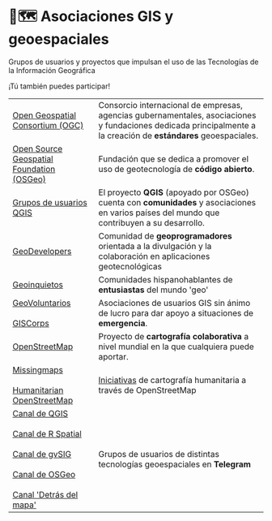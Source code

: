# 🤝🗺️ Asociaciones GIS y geoespaciales 

Grupos de usuarios y proyectos que impulsan el uso de las Tecnologías de la Información Geográfica

¡Tú también puedes participar!

<table><tbody>
  
  <tr><td><a rel="noreferrer noopener" href="https://www.ogc.org/" target="_blank">Open Geospatial Consortium (OGC)</a></td><td>Consorcio internacional de empresas,    agencias gubernamentales, asociaciones y fundaciones dedicada principalmente a la creación de <strong>estándares</strong> geoespaciales.</td></tr>
  
  <tr><td><a rel="noreferrer noopener" href="https://www.osgeo.org/" target="_blank">Open Source Geospatial Foundation (OSGeo)</a></td><td>Fundación que se dedica a promover el uso de geotecnología de <strong>código abierto</strong>.</td></tr>
  
  <tr><td><a rel="noreferrer noopener" href="https://qgis.org/es/site/forusers/usergroups.html" target="_blank">Grupos de usuarios QGIS</a></td><td>El proyecto <strong>QGIS</strong> (apoyado por OSGeo) cuenta con <strong>comunidades </strong>y asociaciones en varios países del mundo que contribuyen a su desarrollo.</td></tr>
  
  <tr><td><a rel="noreferrer noopener" href="https://www.geodevelopers.org/" target="_blank">GeoDevelopers</a></td><td>Comunidad de <strong>geoprogramadores </strong>orientada a la divulgación y la colaboración en aplicaciones geotecnológicas</td></tr>
  
  <tr><td><a href="http://geoinquietos.org/" target="_blank" rel="noreferrer noopener">Geoinquietos</a></td><td>Comunidades hispanohablantes de <strong>entusiastas </strong>del mundo 'geo'</td></tr>
  
  <tr><td><a rel="noreferrer noopener" href="https://www.geovoluntarios.org/" target="_blank">GeoVoluntarios</a><br><br><a rel="noreferrer noopener" href="https://www.giscorps.org/" target="_blank">GISCorps</a></td><td>Asociaciones de usuarios GIS sin ánimo de lucro para dar apoyo a situaciones de <strong>emergencia</strong>.</td></tr>
  
  <tr><td><a rel="noreferrer noopener" href="https://www.openstreetmap.org/" target="_blank">OpenStreetMap</a></td><td>Proyecto de <strong>cartografía colaborativa</strong> a nivel mundial en la que cualquiera puede aportar.</td></tr>
  
  <tr><td><a rel="noreferrer noopener" href="https://www.missingmaps.org/es/" target="_blank">Missingmaps</a><br><br><a rel="noreferrer noopener" href="https://tasks.hotosm.org/" target="_blank">Humanitarian OpenStreetMap</a></td><td><a rel="noreferrer noopener" href="https://wiki.openstreetmap.org/wiki/ES:Proyectos_de_mapeo" target="_blank">Iniciativas</a> de cartografía humanitaria a través de OpenStreetMap</td></tr>
  
  <tr><td><a rel="noreferrer noopener" href="https://telegram.me/qgis_es" target="_blank">Canal de QGIS</a><br><br><a rel="noreferrer noopener" href="https://telegram.me/rspatial_es" target="_blank">Canal de R Spatial</a><br><br><a rel="noreferrer noopener" href="https://t.me/gvsiges" target="_blank">Canal de gvSIG</a><br><br><a rel="noreferrer noopener" href="https://t.me/osgeoes" target="_blank">Canal de OSGeo</a> <br><br><a rel="noreferrer noopener" href="https://t.me/detrasdelmapa" target="_blank">Canal 'Detrás del mapa'</a></td><td>Grupos de usuarios de distintas tecnologías geoespaciales en <strong>Telegram  </strong></td></tr>
  
  </tbody></table>
